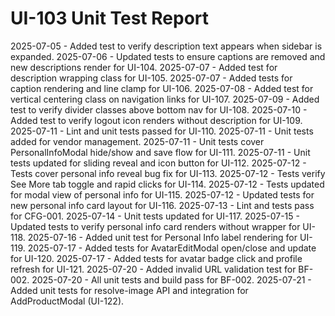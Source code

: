 # UI-103 Unit Test Report

2025-07-05 - Added test to verify description text appears when sidebar is expanded.
2025-07-06 - Updated tests to ensure captions are removed and new descriptions render for UI-104.
2025-07-07 - Added test for description wrapping class for UI-105.
2025-07-07 - Added tests for caption rendering and line clamp for UI-106.
2025-07-08 - Added test for vertical centering class on navigation links for UI-107.
2025-07-09 - Added test to verify divider classes above bottom nav for UI-108.
2025-07-10 - Added test to verify logout icon renders without description for UI-109.
2025-07-11 - Lint and unit tests passed for UI-110.
2025-07-11 - Unit tests added for vendor management.
2025-07-11 - Unit tests cover PersonalInfoModal hide/show and save flow for UI-111.
2025-07-11 - Unit tests updated for sliding reveal and icon button for UI-112.
2025-07-12 - Tests cover personal info reveal bug fix for UI-113.
2025-07-12 - Tests verify See More tab toggle and rapid clicks for UI-114.
2025-07-12 - Tests updated for modal view of personal info for UI-115.
2025-07-12 - Updated tests for new personal info card layout for UI-116.
2025-07-13 - Lint and tests pass for CFG-001.
2025-07-14 - Unit tests updated for UI-117.
2025-07-15 - Updated tests to verify personal info card renders without wrapper for UI-118.
2025-07-16 - Added unit test for Personal Info label rendering for UI-119.
2025-07-17 - Added tests for AvatarEditModal open/close and update for UI-120.
2025-07-17 - Added tests for avatar badge click and profile refresh for UI-121.
2025-07-20 - Added invalid URL validation test for BF-002.
2025-07-20 - All unit tests and build pass for BF-002.
2025-07-21 - Added unit tests for resolve-image API and integration for AddProductModal (UI-122).
